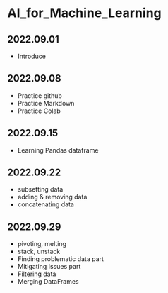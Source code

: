 # AI_for_Machine_Learning

## 2022.09.01
  - Introduce

## 2022.09.08
  - Practice github
  - Practice Markdown
  - Practice Colab


## 2022.09.15
  - Learning Pandas dataframe

## 2022.09.22
  - subsetting data
  - adding & removing data
  - concatenating data

## 2022.09.29
  - pivoting, melting
  - stack, unstack
  - Finding problematic data part
  - Mitigating Issues part
  - Filtering data
  - Merging DataFrames
